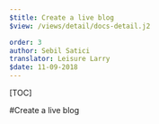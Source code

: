 ```yaml
---
$title: Create a live blog
$view: /views/detail/docs-detail.j2

order: 3
author: Sebil Satici
translator: Leisure Larry
$date: 11-09-2018
---
```


[TOC]

#Create a live blog
